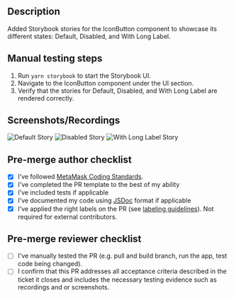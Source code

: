 ## **Description**
Added Storybook stories for the IconButton component to showcase its different states: Default, Disabled, and With Long Label.

## **Manual testing steps**
1. Run `yarn storybook` to start the Storybook UI.
2. Navigate to the IconButton component under the UI section.
3. Verify that the stories for Default, Disabled, and With Long Label are rendered correctly.

## **Screenshots/Recordings**
![Default Story](https://api.devin.ai/attachments/01e2b800-4fdf-40a4-a340-28bdb8ab869a.png)
![Disabled Story](https://api.devin.ai/attachments/bfbea594-cc8d-42be-ae5d-585c38eb4b4c.png)
![With Long Label Story](https://api.devin.ai/attachments/e65365ee-913f-4717-9c4c-56f03f6e31ce.png)

## **Pre-merge author checklist**
- [X] I’ve followed [MetaMask Coding Standards](https://github.com/MetaMask/metamask-extension/blob/develop/.github/guidelines/CODING_GUIDELINES.md).
- [X] I've completed the PR template to the best of my ability
- [X] I’ve included tests if applicable
- [X] I’ve documented my code using [JSDoc](https://jsdoc.app/) format if applicable
- [X] I’ve applied the right labels on the PR (see [labeling guidelines](https://github.com/MetaMask/metamask-extension/blob/develop/.github/guidelines/LABELING_GUIDELINES.md)). Not required for external contributors.

## **Pre-merge reviewer checklist**
- [ ] I've manually tested the PR (e.g. pull and build branch, run the app, test code being changed).
- [ ] I confirm that this PR addresses all acceptance criteria described in the ticket it closes and includes the necessary testing evidence such as recordings and or screenshots.
